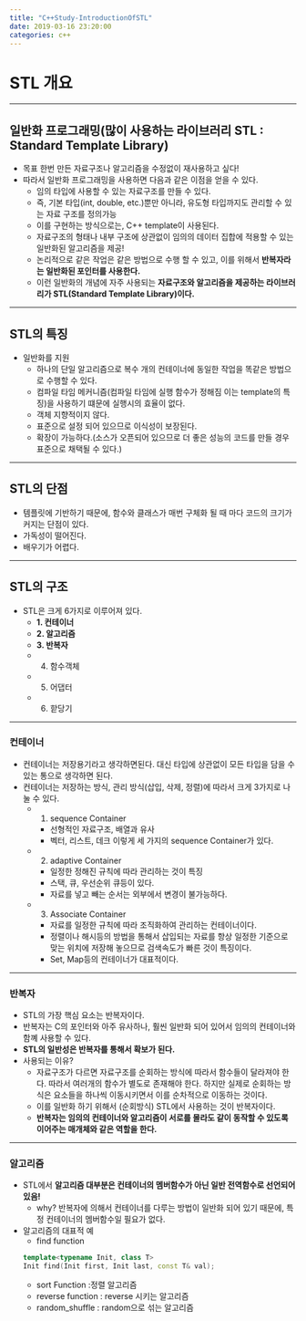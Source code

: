 ```yaml
---
title: "C++Study-IntroductionOfSTL"
date: 2019-03-16 23:20:00
categories: c++
---
```

# STL 개요
---
## 일반화 프로그래밍(많이 사용하는 라이브러리 STL : Standard Template Library)
- 목표 한번 만든 자료구조나 알고리즘을 수정없이 재사용하고 싶다!
- 따라서 일반화 프로그래밍을 사용하면 다음과 같은 이점을 얻을 수 있다.
    - 임의 타입에 사용할 수 있는 자료구조를 만들 수 있다.
    - 즉, 기본 타입(int, double, etc.)뿐만 아니라, 유도형 타입까지도 관리할 수 있는 자료 구조를 정의가능
    - 이를 구현하는 방식으로는, C++ template이 사용된다.
    - 자료구조의 형태나 내부 구조에 상관없이 임의의 데이터 집합에 적용할 수 있는 일반화된 알고리즘을 제공!
    - 논리적으로 같은 작업은 같은 방법으로 수행 할 수 있고, 이를 위해서 **반복자라는 일반화된 포인터를 사용한다.**
    - 이런 일반화의 개념에 자주 사용되는 **자료구조와 알고리즘을 제공하는 라이브러리가 STL(Standard Template Library)이다.**
---
## STL의 특징
- 일반화를 지원
    - 하나의 단일 알고리즘으로 복수 개의 컨테이너에 동일한 작업을 똑같은 방법으로 수행할 수 있다.
    - 컴파일 타임 메커니즘(컴파일 타임에 실행 함수가 정해짐 이는 template의 특징)을 사용하기 떄문에 실행시의 효율이 없다.
    - 객체 지향적이지 않다.
    - 표준으로 설정 되어 있으므로 이식성이 보장된다.
    - 확장이 가능하다.(소스가 오픈되어 있으므로 더 좋은 성능의 코드를 만들 경우 표준으로 채택될 수 있다.)
---
## STL의 단점
- 템플릿에 기반하기 때문에, 함수와 클래스가 매번 구체화 될 때 마다 코드의 크기가 커지는 단점이 있다.
- 가독성이 떨어진다.
- 배우기가 어렵다.
---
## STL의 구조
- STL은 크게 6가지로 이루어져 있다.
    - **1. 컨테이너**
    - **2. 알고리즘**
    - **3. 반복자**
    - 4. 함수객체
    - 5. 어댑터
    - 6. 핟당기
---
### 컨테이너
- 컨테이너는 저장용기라고 생각하면된다. 대신 타입에 상관없이 모든 타입을 담을 수 있는 통으로 생각하면 된다.
- 컨테이너는 저장하는 방식, 관리 방식(삽입, 삭제, 정렬)에 따라서 크게 3가지로 나눌 수 있다.
    - 1. sequence Container
        - 선형적인 자료구조, 배열과 유사
        - 벡터, 리스트, 데크 이렇게 세 가지의 sequence Container가 있다.
    - 2. adaptive Container
        - 일정한 정해진 규칙에 따라 관리하는 것이 특징
        - 스택, 큐, 우선순위 큐등이 있다.
        - 자료를 넣고 빼는 순서는 외부에서 변경이 불가능하다.
    - 3. Associate Container
        - 자료를 일정한 규칙에 따라 조직화하여 관리하는 컨테이너이다.
        - 정렬이나 해시등의 방법을 통해서 삽입되는 자료를 항상 일정한 기준으로 맞는 위치에 저장해 놓으므로 검색속도가 빠른 것이 특징이다.
        - Set, Map등의 컨테이너가 대표적이다.
---
### 반복자
- STL의 가장 핵심 요소는 반복자이다.
- 반복자는 C의 포인터와 아주 유사하나, 훨씬 일반화 되어 있어서 임의의 컨테이너와 함꼐 사용할 수 있다.
- **STL의 일반성은 반복자를 통해서 확보가 된다.**
- 사용되는 이유?
    - 자료구조가 다르면 자료구조를 순회하는 방식에 따라서 함수들이 달라져야 한다. 따라서 여러개의 함수가 별도로 존재해야 한다. 하지만 실제로 순회하는 방식은 요소들을 하나씩 이동시키면서 이를 순차적으로 이동하는 것이다.
    - 이를 일반화 하기 위해서 (순회방식) STL에서 사용하는 것이 반복자이다.
    - **반복자는 임의의 컨테이너와 알고리즘이 서로를 몰라도 같이 동작할 수 있도록 이어주는 매개체와 같은 역할을 한다.**
---
### 알고리즘
-  STL에서 **알고리즘 대부분은 컨테이너의 멤버함수가 아닌 일반 전역함수로 선언되어 있음!**
    - why? 반복자에 의해서 컨테이너를 다루는 방법이 일반화 되어 있기 때문에, 특정 컨테이너의 멤버함수일 필요가 없다.
- 알고리즘의 대표적 예
    - find function
    ```c++
    template<typename Init, class T>
    Init find(Init first, Init last, const T& val);
    ```
    - sort Function :정렬 알고리즘
    - reverse function : reverse 시키는 알고리즘
    - random_shuffle : random으로 섞는 알고리즘
